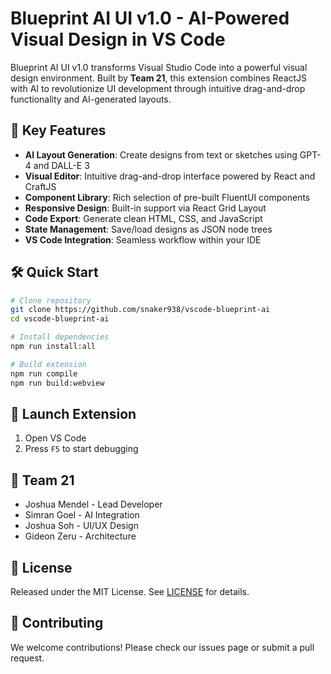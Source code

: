 # Blueprint AI UI v1.0 - AI-Powered Visual Design in VS Code

Blueprint AI UI v1.0 transforms Visual Studio Code into a powerful visual design environment. Built by **Team 21**, this extension combines ReactJS with AI to revolutionize UI development through intuitive drag-and-drop functionality and AI-generated layouts.

## 🚀 Key Features

- **AI Layout Generation**: Create designs from text or sketches using GPT-4 and DALL-E 3
- **Visual Editor**: Intuitive drag-and-drop interface powered by React and CraftJS
- **Component Library**: Rich selection of pre-built FluentUI components
- **Responsive Design**: Built-in support via React Grid Layout
- **Code Export**: Generate clean HTML, CSS, and JavaScript
- **State Management**: Save/load designs as JSON node trees
- **VS Code Integration**: Seamless workflow within your IDE

## 🛠️ Quick Start

```bash
# Clone repository
git clone https://github.com/snaker938/vscode-blueprint-ai
cd vscode-blueprint-ai

# Install dependencies
npm run install:all

# Build extension
npm run compile
npm run build:webview
```

## 🚀 Launch Extension

1. Open VS Code
2. Press `F5` to start debugging

## 👥 Team 21

- Joshua Mendel - Lead Developer
- Simran Goel - AI Integration
- Joshua Soh - UI/UX Design
- Gideon Zeru - Architecture

## 📄 License

Released under the MIT License. See [LICENSE](LICENSE) for details.

## 🤝 Contributing

We welcome contributions! Please check our issues page or submit a pull request.
